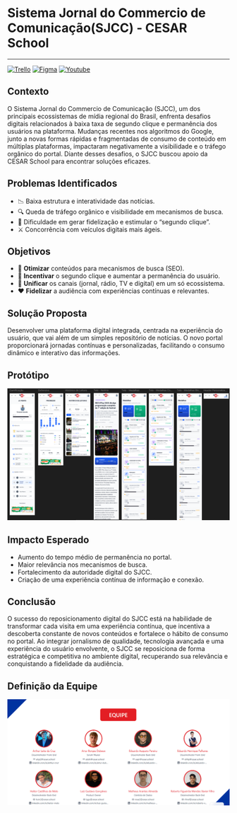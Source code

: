 # Sistema Jornal do Commercio de Comunicação(SJCC) - CESAR School

---

[![Trello](https://img.shields.io/badge/Trello-Acessar-0079BF?style=for-the-badge&logo=trello&logoColor=white)](https://trello.com/invite/b/68bf0f08684f7764f89bfaae/ATTI7ff939ead285d76b1657a6ff738d1c5475CF7DA1/projeto-fds)
[![Figma](https://img.shields.io/badge/Figma-F24E1E?style=for-the-badge&logo=figma&logoColor=white)](https://www.figma.com/board/B3wO9eCAwwirIUX0HBQcqy/Entregas-Semanais?node-id=894-1918&t=O6Ta6C0y53pCBiOe-4)
[![Youtube](https://img.shields.io/badge/YouTube-red?style=for-the-badge&logo=screen&logoColor=white)](https://youtu.be/oiesoixmxKM)


## Contexto

O Sistema Jornal do Commercio de Comunicação (SJCC), um dos principais ecossistemas de mídia regional do Brasil, enfrenta desafios digitais relacionados à baixa taxa de segundo clique e permanência dos usuários na plataforma. Mudanças recentes nos algoritmos do Google, junto a novas formas rápidas e fragmentadas de consumo de conteúdo em múltiplas plataformas, impactaram negativamente a visibilidade e o tráfego orgânico do portal. Diante desses desafios, o SJCC buscou apoio da CESAR School para encontrar soluções eficazes.

## Problemas Identificados

- 📉 Baixa estrutura e interatividade das notícias.
- 🔍 Queda de tráfego orgânico e visibilidade em mecanismos de busca.
- 🚪 Dificuldade em gerar fidelização e estimular o “segundo clique”.
- ⚔️ Concorrência com veículos digitais mais ágeis.

## Objetivos

- 🔎 **Otimizar** conteúdos para mecanismos de busca (SEO).
- 🧭 **Incentivar** o segundo clique e aumentar a permanência do usuário.
- 🔗 **Unificar** os canais (jornal, rádio, TV e digital) em um só ecossistema.
- ❤️ **Fidelizar** a audiência com experiências contínuas e relevantes.

## Solução Proposta

Desenvolver uma plataforma digital integrada, centrada na experiência do usuário, que vai além de um simples repositório de notícias. O novo portal proporcionará jornadas contínuas e personalizadas, facilitando o consumo dinâmico e interativo das informações.

## Protótipo

![Wireframes](docs/wireframes.png)


## Impacto Esperado

* Aumento do tempo médio de permanência no portal.
* Maior relevância nos mecanismos de busca.
* Fortalecimento da autoridade digital do SJCC.
* Criação de uma experiência contínua de informação e conexão.

## Conclusão

O sucesso do reposicionamento digital do SJCC está na habilidade de transformar cada visita em uma experiência contínua, que incentiva a descoberta constante de novos conteúdos e fortalece o hábito de consumo no portal. Ao integrar jornalismo de qualidade, tecnologia avançada e uma experiência do usuário envolvente, o SJCC se reposiciona de forma estratégica e competitiva no ambiente digital, recuperando sua relevância e conquistando a fidelidade da audiência.

## Definição da Equipe 

![Equipe](docs/equipe.png)

